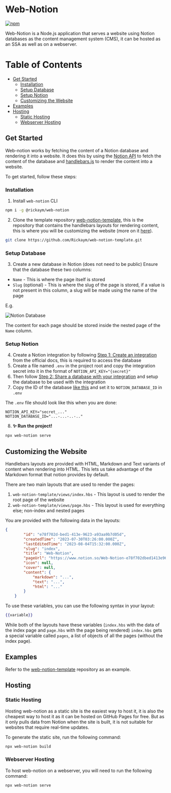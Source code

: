 # Web-Notion

[![npm][version]](https://www.npmjs.com/package/@rickaym/web-notion)

Web-Notion is a Node.js application that serves a website using Notion databases as the content management system (CMS), it can be hosted as an SSA as well as on a webserver.

# Table of Contents

- [Get Started](#get-started)
  - [Installation](#installation)
  - [Setup Database](#setup-database)
  - [Setup Notion](#setup-notion)
  - [Customizing the Website](#customizing-the-website)
- [Examples](#examples)
- [Hosting](#hosting)
  - [Static Hosting](#static-hosting)
  - [Webserver Hosting](#webserver-hosting)

## Get Started

Web-notion works by fetching the content of a Notion database and rendering it into a website. It does this by using the [Notion API](https://developers.notion.com/) to fetch the content of the database and [handlebars.js](https://handlebarsjs.com/) to render the content into a website.

To get started, follow these steps:

### Installation
1. Install `web-notion` CLI

```bash
npm i -g @rickaym/web-notion
```

2. Clone the template repository [web-notion-template](https://github.com/Rickaym/web-notion-template), this is the repository that contains the handlebars layouts for rendering content, this is where you will be customizing the website (more on it [here](#customizing-the-website)).

```bash
git clone https://github.com/Rickaym/web-notion-template.git
```
### Setup Database

3. Create a new database in Notion (does not need to be public) Ensure that the database these two columns:
- `Name` - This is where the page itself is stored
- `Slug` (optional) - This is where the slug of the page is stored, if a value is not present in this column, a slug will be made using the name of the page

E.g.

![Notion Database](./readme/database.png)

The content for each page should be stored inside the nested page of the `Name` column.

### Setup Notion

4.  Create a Notion integration by following [Step 1: Create an integration](https://developers.notion.com/docs/create-a-notion-integration#step-1-create-an-integration) from the official docs, this is required to access the database
4. Create a file named `.env` in the project root and copy the integration secret into it in the format of `NOTION_API_KEY="{secret}"`
5. Then follow [Step 2: Share a database with your integration](https://developers.notion.com/docs/create-a-notion-integration#step-2-share-a-database-with-your-integration) and setup the database to be used with the integration
6. Copy the ID of the database [like this](https://developers.notion.com/docs/create-a-notion-integration#step-3-save-the-database-id) and set it to `NOTION_DATABASE_ID` in `.env`

The `.env` file should look like this when you are done:

```env
NOTION_API_KEY="secret_..."
NOTION_DATABASE_ID="...-...-..-.."
```

8. **✨ Run the project!**
```bash
npx web-notion serve
```

## Customizing the Website

Handlebars layouts are provided with HTML, Markdown and Text variants of content when rendering into HTML. This lets us take advantage of the Markdown format that notion provides by default.

There are two main layouts that are used to render the pages:

1. `web-notion-template/views/index.hbs` - This layout is used to render the root page of the website
2. `web-notion-template/views/page.hbs` - This layout is used for everything else; non-index and nested pages

You are provided with the following data in the layouts:

```json
{
        "id": "e78f702d-bed1-413e-9623-a93aa9b7d05d",
        "createdTime": "2023-07-30T03:26:00.000Z",
        "lastEditedTime": "2023-08-04T15:32:00.000Z",
        "slug": "index",
        "title": "Web-Notion",
        "pageUrl": "https://www.notion.so/Web-Notion-e78f702dbed1413e9623a93aa9b7d05d",
        "icon": null,
        "cover": null,
        "content": {
            "markdown": "...",
            "text": "...",
            "html": "..."
        }
    }
```

To use these variables, you can use the following syntax in your layout:

```handlebars
{{variable}}
```

While both of the layouts have these variables (`index.hbs` with the data of the index page and `page.hbs` with the page being rendered) `index.hbs` gets a special variable called `pages`, a list of objects of all the pages (without the index page).

## Examples

Refer to the [web-notion-template](https://github.com/Rickaym/web-notion-template) repository as an example.

## Hosting

### Static Hosting

Hosting web-notion as a static site is the easiest way to host it, it is also the cheapest way to host it as it can be hosted on GitHub Pages for free. But as it only pulls data from Notion when the site is built, it is not suitable for websites that require real-time updates.

To generate the static site, run the following command:

```bash
npx web-notion build
```

### Webserver Hosting

To host web-notion on a webserver, you will need to run the following command:

```bash
npx web-notion serve
```

[version]: https://gen.pyaesonemyo.workers.dev/badge/npm/@rickaym/web-notion